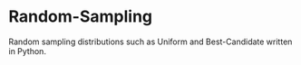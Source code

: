 # Random-Sampling
Random sampling distributions such as Uniform and Best-Candidate written in Python.
